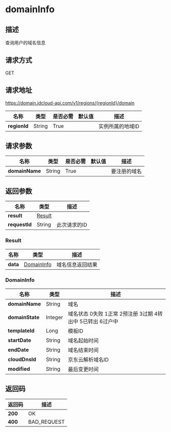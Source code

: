 # domainInfo


## 描述
查询用户的域名信息

## 请求方式
GET

## 请求地址
https://domain.jdcloud-api.com/v1/regions/{regionId}/domain

|名称|类型|是否必需|默认值|描述|
|---|---|---|---|---|
|**regionId**|String|True| |实例所属的地域ID|

## 请求参数
|名称|类型|是否必需|默认值|描述|
|---|---|---|---|---|
|**domainName**|String|True| |要注册的域名|


## 返回参数
|名称|类型|描述|
|---|---|---|
|**result**|[Result](domainInfo#result)| |
|**requestId**|String|此次请求的ID|

### <div id="Result">Result</div>
|名称|类型|描述|
|---|---|---|
|**data**|[DomainInfo](domainInfo#domaininfo)|域名信息返回结果|
### <div id="DomainInfo">DomainInfo</div>
|名称|类型|描述|
|---|---|---|
|**domainName**|String|域名|
|**domainState**|Integer|域名状态 0失败 1正常 2预注册 3过期 4转出中 5已转出 6过户中|
|**templateId**|Long|模板ID|
|**startDate**|String|域名起始时间|
|**endDate**|String|域名结束时间|
|**cloudDnsId**|String|京东云解析域名ID|
|**modified**|String|最后变更时间|

## 返回码
|返回码|描述|
|---|---|
|**200**|OK|
|**400**|BAD_REQUEST|
